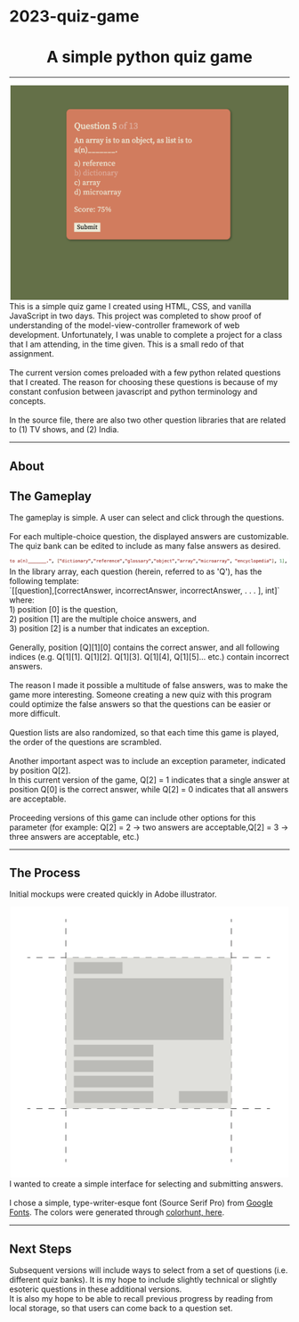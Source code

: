 # 2023-quiz-game
<h1 align="center">A simple python quiz game</h1>
<hr>
<div align="center"> <img src="readme_files/screenshot_1.png" width='500'></div>
This is a simple quiz game I created using HTML, CSS, and vanilla JavaScript in two days. This project was completed to show proof of understanding of the model-view-controller framework of web development. Unfortunately, I was unable to complete a project for a class that I am attending, in the time given. This is a small redo of that assignment.<br>
<br> 
The current version comes preloaded with a few python related questions that I created. The reason for choosing these questions is because of my constant confusion between javascript and python terminology and concepts. <br>
<br> 
In the source file, there are also two other question libraries that are related to (1) TV shows, and (2) India. 

<hr>

<h2>About</h2>

<h2>The Gameplay</h2>
The gameplay is simple.  A user can select and click through the questions.<br>
<br> 
For each multiple-choice question, the displayed answers are customizable. The quiz bank can be edited to include as many false answers as desired.<br>
<div align="center"> <img src="readme_files/sample_object.png" width='600'></div>
In the library array, each question (herein, referred to as 'Q'), has the following template:<br>
`[[question],[correctAnswer, incorrectAnswer, incorrectAnswer, . . . ], int]`<br>
where:<br>
1) position [0] is the question,<br>
2) position [1] are the multiple choice answers, and<br>
3) position [2] is a number that indicates an exception.<br>
<br>
Generally, position [Q][1][0] contains the correct answer, and all following indices (e.g. Q[1][1]. Q[1][2]. Q[1][3]. Q[1][4], Q[1][5]... etc.) contain incorrect answers. <br>
<br> 
The reason I made it possible a multitude of false answers, was to make the game more interesting. Someone creating a new quiz with this program could optimize the false answers so that the questions can be easier or more difficult.<br> 
<br> 
Question lists are also randomized, so that each time this game is played, the order of the questions are scrambled.<br>
<br> 
Another important aspect was to include an exception parameter, indicated by position Q[2].<br>
In this current version of the game, Q[2] = 1 indicates that a single answer at position Q[0] is the correct answer, while Q[2] = 0 indicates that all answers are acceptable.<br>
<br> 
Proceeding versions of this game can include other options for this parameter (for example: Q[2] = 2 -> two answers are acceptable,Q[2] = 3 -> three answers are acceptable, etc.) <br>

<hr>

<h2>The Process</h2>

Initial mockups were created quickly in Adobe illustrator. <br>
<div align="center"> <img src="readme_files/prototype.png" width='500'></div>
I wanted to create a simple interface for selecting and submitting answers.<br>
<br> 
I chose a simple, type-writer-esque font (Source Serif Pro) from <a href="https://fonts.google.com/specimen/Source+Serif+Pro?query=source+serif">Google Fonts</a>. The colors were generated through <a href="https://colorhunt.co/palette/ede9d5e7ab9adf7857617143">colorhunt, here</a>. <br>

<hr>

<h2>Next Steps</h2>

Subsequent versions will include ways to select from a set of questions (i.e. different quiz banks). It is my hope to include slightly technical or slightly esoteric questions in these additional versions.<br>
It is also my hope to be able to recall previous progress by reading from local storage, so that users can come back to a question set. <br>

